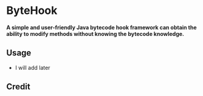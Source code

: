 # ByteHook
**A simple and user-friendly Java bytecode hook framework can obtain the ability to modify methods without knowing the bytecode knowledge.**

## Usage
- I will add later

## Credit